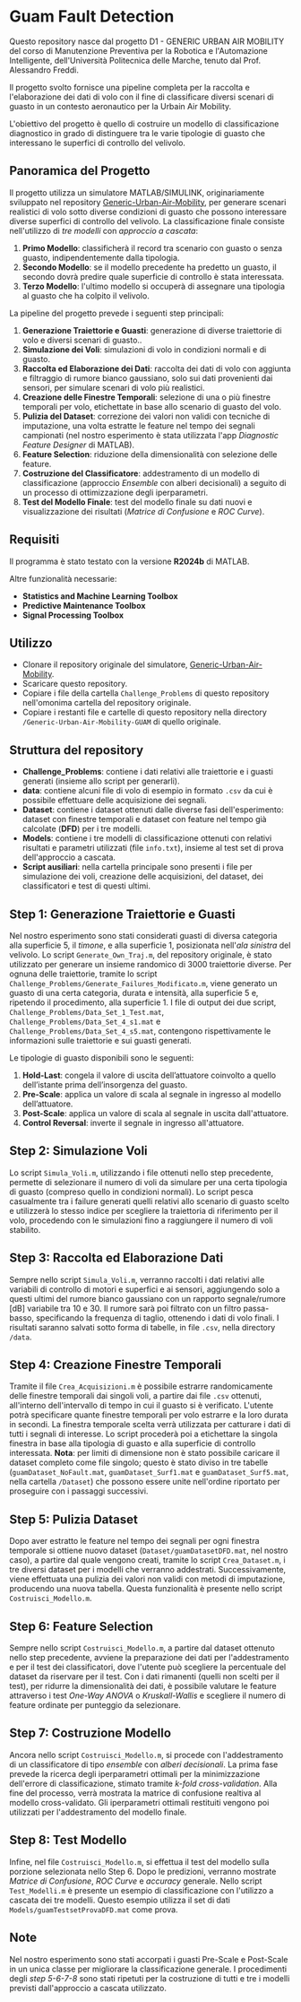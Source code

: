 # Guam Fault Detection
Questo repository nasce dal progetto D1 - GENERIC URBAN AIR MOBILITY del corso di Manutenzione Preventiva per la Robotica e l'Automazione Intelligente, dell'Università Politecnica delle Marche, tenuto dal Prof. Alessandro Freddi.

Il progetto svolto fornisce una pipeline completa per la raccolta e l'elaborazione dei dati di volo con il fine di classificare diversi scenari di guasto in un contesto aeronautico per la Urbain Air Mobility.

L'obiettivo del progetto è quello di costruire un modello di classificazione diagnostico in grado di distinguere tra le varie tipologie di guasto che interessano le superfici di controllo del velivolo.

## Panoramica del Progetto
Il progetto utilizza un simulatore MATLAB/SIMULINK, originariamente sviluppato nel repository [Generic-Urban-Air-Mobility](https://github.com/nasa/Generic-Urban-Air-Mobility-GUAM), per generare scenari realistici di volo sotto diverse condizioni di guasto che possono interessare diverse superfici di controllo del velivolo. La classificazione finale consiste nell'utilizzo di *tre modelli* con *approccio a cascata*:
1. **Primo Modello**: classificherà il record tra scenario con guasto o senza guasto, indipendentemente dalla tipologia.
2. **Secondo Modello**: se il modello precedente ha predetto un guasto, il secondo dovrà predire quale superficie di controllo è stata interessata.
3. **Terzo Modello**: l'ultimo modello si occuperà di assegnare una tipologia al guasto che ha colpito il velivolo.

La pipeline del progetto prevede i seguenti step principali:

1. **Generazione Traiettorie e Guasti**: generazione di diverse traiettorie di volo e diversi scenari di guasto..
2. **Simulazione dei Voli**: simulazioni di volo in condizioni normali e di guasto.
3. **Raccolta ed Elaborazione dei Dati**: raccolta dei dati di volo con aggiunta e filtraggio di rumore bianco gaussiano, solo sui dati provenienti dai sensori, per simulare scenari di volo più realistici.
4. **Creazione delle Finestre Temporali**: selezione di una o più finestre temporali per volo, etichettate in base allo scenario di guasto del volo.
5. **Pulizia del Dataset**: correzione dei valori non validi con tecniche di imputazione, una volta estratte le feature nel tempo dei segnali campionati (nel nostro esperimento è stata utilizzata l'app *Diagnostic Feature Designer* di MATLAB).
6. **Feature Selection**: riduzione della dimensionalità con selezione delle feature.
7. **Costruzione del Classificatore**: addestramento di un modello di classificazione (approccio *Ensemble* con alberi decisionali) a seguito di un processo di ottimizzazione degli iperparametri.
8. **Test del Modello Finale**: test del modello finale su dati nuovi e visualizzazione dei risultati (*Matrice di Confusione* e *ROC Curve*).

## Requisiti
Il programma è stato testato con la versione **R2024b** di MATLAB.

Altre funzionalità necessarie:
- **Statistics and Machine Learning Toolbox**
- **Predictive Maintenance Toolbox**
- **Signal Processing Toolbox**

## Utilizzo
- Clonare il repository originale del simulatore, [Generic-Urban-Air-Mobility](https://github.com/nasa/Generic-Urban-Air-Mobility-GUAM).
- Scaricare questo repository.
- Copiare i file della cartella `Challenge_Problems` di questo repository nell'omonima cartella del repository originale.
- Copiare i restanti file e cartelle di questo repository nella directory `/Generic-Urban-Air-Mobility-GUAM` di quello originale.

## Struttura del repository
- **Challenge_Problems**: contiene i dati relativi alle traiettorie e i guasti generati (insieme allo script per generarli).
- **data**: contiene alcuni file di volo di esempio in formato `.csv` da cui è possibile effettuare delle acquisizione dei segnali.
- **Dataset**: contiene i dataset ottenuti dalle diverse fasi dell'esperimento: dataset con finestre temporali e dataset con feature nel tempo già calcolate (**DFD**) per i tre modelli.
- **Models**: contiene i tre modelli di classificazione ottenuti con relativi risultati e parametri utilizzati (file `info.txt`), insieme al test set di prova dell'approccio a cascata.
- **Script ausiliari**: nella cartella principale sono presenti i file per simulazione dei voli, creazione delle acquisizioni, del dataset, dei classificatori e test di questi ultimi.

## Step 1: Generazione Traiettorie e Guasti
Nel nostro esperimento sono stati considerati guasti di diversa categoria alla superficie 5, il *timone*, e alla superficie 1, posizionata nell'*ala sinistra* del velivolo. Lo script `Generate_Own_Traj.m`, del repository originale, è stato utilizzato per generare un insieme randomico di 3000 traiettorie diverse. Per ognuna delle traiettorie, tramite lo script `Challenge_Problems/Generate_Failures_Modificato.m`, viene generato un guasto di una certa categoria, durata e intensità, alla superficie 5 e, ripetendo il procedimento, alla superficie 1. I file di output dei due script, `Challenge_Problems/Data_Set_1_Test.mat`, `Challenge_Problems/Data_Set_4_s1.mat` e `Challenge_Problems/Data_Set_4_s5.mat`, contengono rispettivamente le informazioni sulle traiettorie e sui guasti generati.

Le tipologie di guasto disponibili sono le seguenti:

1. **Hold-Last**:  congela il valore di uscita dell’attuatore coinvolto a
quello dell’istante prima dell’insorgenza del guasto.
2. **Pre-Scale**: applica un valore di scala al segnale in ingresso al modello dell’attuatore.
3. **Post-Scale**: applica un valore di scala al segnale in uscita dall'attuatore.
4. **Control Reversal**: inverte il segnale in ingresso all'attuatore.

## Step 2: Simulazione Voli
Lo script `Simula_Voli.m`, utilizzando i file ottenuti nello step precedente, permette di selezionare il numero di voli da simulare per una certa tipologia di guasto (compreso quello in condizioni normali). Lo script pesca casualmente tra i failure generati quelli relativi allo scenario di guasto scelto e utilizzerà lo stesso indice per scegliere la traiettoria di riferimento per il volo, procedendo con le simulazioni fino a raggiungere il numero di voli stabilito. 

## Step 3: Raccolta ed Elaborazione Dati
Sempre nello script `Simula_Voli.m`, verranno raccolti i dati relativi alle variabili di controllo di motori e superfici e ai sensori, aggiungendo solo a questi ultimi del rumore bianco gaussiano con un rapporto segnale/rumore [dB] variabile tra 10 e 30. Il rumore sarà poi filtrato con un filtro passa-basso, specificando la frequenza di taglio, ottenendo i dati di volo finali. I risultati saranno salvati sotto forma di tabelle, in file `.csv`, nella directory `/data`.

## Step 4: Creazione Finestre Temporali
Tramite il file `Crea_Acquisizioni.m` è possibile estrarre randomicamente delle finestre temporali dai singoli voli, a partire dai file `.csv` ottenuti, all'interno dell'intervallo di tempo in cui il guasto si è verificato. L'utente potrà specificare quante finestre temporali per volo estrarre e la loro durata in secondi. La finestra temporale scelta verrà utilizzata per catturare i dati di tutti i segnali di interesse. Lo script procederà poi a etichettare la singola finestra in base alla tipologia di guasto e alla superficie di controllo interessata. **Nota**: per limiti di dimensione non è stato possibile caricare il dataset completo come file singolo; questo è stato diviso in tre tabelle (`guamDataset_NoFault.mat`, `guamDataset_Surf1.mat` e `guamDataset_Surf5.mat`, nella cartella `/Dataset`) che possono essere unite nell'ordine riportato per proseguire con i passaggi successivi.

## Step 5: Pulizia Dataset
Dopo aver estratto le feature nel tempo dei segnali per ogni finestra temporale si ottiene nuovo dataset (`Dataset/guamDatasetDFD.mat`, nel nostro caso), a partire dal quale vengono creati, tramite lo script `Crea_Dataset.m`, i tre diversi dataset per i modelli che verranno addestrati. Successivamente, viene effettuata una pulizia dei valori non validi con metodi di imputazione, producendo una nuova tabella. Questa funzionalità è presente nello script `Costruisci_Modello.m`.

## Step 6: Feature Selection
Sempre nello script `Costruisci_Modello.m`, a partire dal dataset ottenuto nello step precedente, avviene la preparazione dei dati per l'addestramento e per il test dei classificatori, dove l'utente può scegliere la percentuale del dataset da riservare per il test. Con i dati rimanenti (quelli non scelti per il test), per ridurre la dimensionalità dei dati, è possibile valutare le feature attraverso i test *One-Way ANOVA* o *Kruskall-Wallis* e scegliere il numero di feature ordinate per punteggio da selezionare.

## Step 7: Costruzione Modello
Ancora nello script `Costruisci_Modello.m`, si procede con l'addestramento di un classificatore di tipo *ensemble* con *alberi decisionali*. La prima fase prevede la ricerca degli iperparametri ottimali per la minimizzazione dell'errore di classificazione, stimato tramite *k-fold cross-validation*. Alla fine del processo, verrà mostrata la matrice di confusione realtiva al modello cross-validato. Gli iperparametri ottimali restituiti vengono poi utilizzati per l'addestramento del modello finale.

## Step 8: Test Modello
Infine, nel file `Costruisci_Modello.m`, si effettua il test del modello sulla porzione selezionata nello Step 6. Dopo le predizioni, verranno mostrate *Matrice di Confusione*, *ROC Curve* e *accuracy* generale. Nello script `Test_Modelli.m` è presente un esempio di classificazione con l'utilizzo a cascata dei tre modelli. Questo esempio utilizza il set di dati `Models/guamTestsetProvaDFD.mat` come prova.

## Note
Nel nostro esperimento sono stati accorpati i guasti Pre-Scale e Post-Scale in un unica classe per migliorare la classificazione generale.
I procedimenti degli *step 5-6-7-8* sono stati ripetuti per la costruzione di tutti e tre i modelli previsti dall'approccio a cascata utilizzato.
